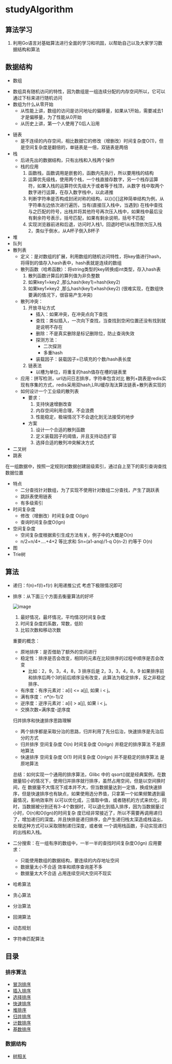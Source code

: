 # studyAlgorithm
## 算法学习
1. 利用Go语言对基础算法进行全面的学习和巩固，以帮助自己以及大家学习数据结构和算法
## 数据结构
* 数组
+ 数组具有随机访问的特性，因为数组是一组连续分配的内存空间所以，它可以通过下标来进行随机访问
+ 数组为什么从零开始
    + 从性能上讲，数组的访问是访问地址的偏移量，如果从1开始，需要减去1才是偏移量，为了性能从0开始
    + 从历史上讲，第一个人使用了0后人沿用
* 链表
    + 是不连续的内存空间，相比数据它的修改（增删改）时间复杂度O(1)，但是空间复杂度是翻倍的，单链表是一倍，双链表是两倍
* 栈
    + 后进先出的数据结构，只有出栈和入栈两个操作
    + 栈的应用
        1. 函数栈，函数调用是嵌套的，函数内先执行，所以要用栈的结构
        2. 运算优先级栈，使用两个栈，一个栈直接存数字，另一个栈存运算符，如果入栈的运算符优先级大于或者等于栈顶，从数字
        栈中取两个数字进行运算，在存入数字栈中，以此递推
        3. 判断字符串是否构成封闭对称的结构，以(){}[]这种简单结构为例，从字符串左边依次进行遍历，当有(直接压入栈中，当遇到)
        在栈中查找与之匹配的符号，出栈并将其他符号再次压入栈中，如果栈中最后没有剩余符号表示，括号匹配，如果有剩余说明，括号不匹配
        4. 实现浏览器前进和后退，访问时入栈1，回退时吧1从栈顶依次压入栈2，类似于倒水，从A杯子倒入B杯子
* 堆
* 队列
* 散列表
    * 定义：是对数组的扩展，利用数组的随机访问特性，将key值进行hash，将得到的值存入hash表中，hash表就是连续的数组
    * 散列函数（哈希函数）：将string类型的key转换成int类型，存入hash表
        1. 散列函数计算后的算列值为非负整数
        2. 如果key1=key2 ,那么hash(key1)=hash(key2)
        3. 如果key1≠key2 ,那么hash(key1)≠hash(key2) (很难实现，在数组快要满的情况下，很容易产生冲突)
    * 散列冲突：
        1. 开放寻址方式
            * 插入：如果冲突，在冲突点向下查找
            * 查找：类似插入，一次向下查找，当查找到空闲位置还没有找到就是说明不存在
            * 删除：不是真实删除是标记删除位，防止查询失效
            * 探测方法：
                * 二次探测
                * 多重hash
            * 装载因子：装载因子=已填充的个数/hash表长度
        2. 链表法
            * 以槽为单位，将重复的hash值存在槽的链表里
    * 应用：拼写检测，url访问日志排序，字符串包含对比  散列+跳表是redis实现有序集的方式，redis采用双hash,LRU缓存淘汰算法链表+散列表实现的
    * 如何设计一个工业级的散列表
        * 要求：
            1. 支持快速增删改查
            2. 内存空间利用合理，不会浪费
            3. 性能稳定，极端情况下不会退化到无法接受的地步
        * 方案
            1. 设计一个合适的散列函数
            2. 定义装载因子的阈值，并且支持动态扩容
            3. 选择合适的散列冲突解决方式
* 二叉树
* 跳表

在一组数据中，按照一定规则对数据创建层级索引，通过自上至下的索引查询查找数据位置
* 特点
    * 二分查找针对数组，为了实现不使用针对数组二分查找，产生了跳跃表
    * 跳跃表使用链表
    * 有多级索引
* 时间复杂度
    * 修改（增删改）时间复杂度 O(lgn)
    * 查询时间复杂度O(lgn)
* 空间复杂度
    * 空间复杂度根据索引生成方法有关，例子中的大概是O(n)
    * n/2+n/4+....+4+2 等比求和 Sn=(a1-anq)/1-q O(n-2) 约等于 O(n)
* 图
* Trie树
## 算法
* 递归：f(n)=f(l)+f(r) 利用递推公式 考虑下极限情况即可
* 排序：从下面三个方面去衡量算法的好坏

    ![image](https://github.com/xiangdong1987/studyAlgorithm/blob/master/images/sort.png)
    1. 最好情况，最坏情况，平均情况时间复杂度
    2. 时间复杂度的系数，常数，低阶
    3. 比较次数和移动次数

    重要的概念：
    * 原地排序：是否借助了额外的空间进行
    * 稳定性：排序是否会改变，相同的元素在比较排序的过程中顺序是否会改变
        + 比如：2，9，3，4，8，3  排序后是 2，3，3，4，8，9 如果排序前和排序后两个3的前后顺序没有改变，此算法为稳定排序，反之非稳定排序、
    * 有序度：有序元素对：a[i] <= a[j], 如果 i < j。
    * 满有序度： n*(n-1)/2
    * 逆序度：逆序元素对：a[i] > a[j], 如果 i < j。
    * 交换次数=满序度-逆序度

    归并排序和快速排序思路理解
    * 两个排序都是采取分治的思路，归并利用了先分后治，快速排序是先治后分的方式
    * 归并排序 空间复杂度 O(n) 时间复杂度 O(nlgn) 并稳定的排序算法  不是原地算法
    * 快速排序 空间复杂度 O(1) 时间复杂度 O(nlgn) 并不是稳定的排序算法 是原地算法

    总结：如何实现一个通用的排序算法，Glibc 中的 qsort()就是经典案例，在数据量较小的情况下，使用归并排序就行排序，虽然占用空间，但是以空间换时间，在
    数据量不大情况下成本并不大，但当数据量达到一定值，换成快速排序，但是快速排序也有缺点，如果使用选分界值，只拿第一个如果频繁遇到最最情况，影响效率所
    以可以优化成，三值取中值，或者随机的方式来优化，同时，当数据被分到还有3-4个数据时，可以退化到插入排序，因为当数据量过小时，O(n)和O(lgn)的时间复杂
    度已经非常接近了，所以不需要再调用递归了，增加递归的深度。并且快排是递归排序，会产生递归栈太深造成栈溢出，处理这种方式可以采取限制递归深度，或者做
    一个调用栈函数，手动实现递归的出栈和入栈。
* 二分搜索：在一组有序的数组中，一半一半的查找时间复杂度O(lgn)
    应用要求：
    * 只能使用数组的数据结构，要连续的内存地址空间
    * 数据量太小不合适 效率和顺序查询差不多
    * 数据量太大不合适 占用连续空间大空间不现实
* 哈希算法
* 贪心算法
* 分治算法
* 回溯算法
* 动态规划
* 字符串匹配算法
## 目录
### 排序算法
* [冒泡排序](https://github.com/xiangdong1987/studyAlgorithm/tree/master/algorithm/bubbleSort "快速排序")
* [插入排序](https://github.com/xiangdong1987/studyAlgorithm/tree/master/algorithm/insertSort "快速排序")
* [选择排序](https://github.com/xiangdong1987/studyAlgorithm/tree/master/algorithm/selectSort "选择排序")
* [快速排序](https://github.com/xiangdong1987/studyAlgorithm/tree/master/algorithm/quickSort "快速排序")
* [堆排序](https://github.com/xiangdong1987/studyAlgorithm/tree/master/algorithm/heapkSort "堆排序")
* [归并排序](https://github.com/xiangdong1987/studyAlgorithm/tree/master/algorithm/mergeSort "归并排序")
* [计数排序](https://github.com/xiangdong1987/studyAlgorithm/tree/master/algorithm/countSort "计数排序")
* [基数排序](https://github.com/xiangdong1987/studyAlgorithm/tree/master/algorithm/radixSort "基数排序")
### 数据结构
* [树相关](https://github.com/xiangdong1987/studyAlgorithm/tree/master/dataStructure/tree "树相关")